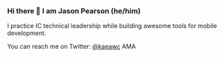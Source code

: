### Hi there 👋 I am Jason Pearson (he/him)

I practice IC technical leadership while building awesome tools for mobile development.

You can reach me on Twitter: [@kaeawc](https://twitter.com/kaeawc) AMA
